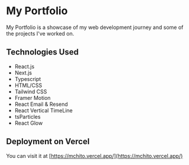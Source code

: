# My Portfolio

My Portfolio is a showcase of my web development journey and some of the projects I've worked on.

## Technologies Used

- React.js
- Next.js
- Typescript
- HTML/CSS
- Tailwind CSS
- Framer Motion
- React Email & Resend
- React Vertical TimeLine
- tsParticles
- React Glow

## Deployment on Vercel

You can visit it at [https://mchito.vercel.app/](https://mchito.vercel.app/)